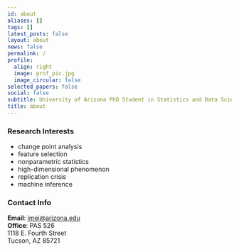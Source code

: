 ```yaml
---
id: about
aliases: []
tags: []
latest_posts: false
layout: about
news: false
permalink: /
profile:
  align: right
  image: prof_pic.jpg
  image_circular: false
selected_papers: false
social: false
subtitle: University of Arizona PhD Student in Statistics and Data Science.
title: about
---
```


### Research Interests
- change point analysis  
- feature selection  
- nonparametric statistics  
- high-dimensional phenomenon  
- replication crisis  
- machine inference  

### Contact Info
**Email**: [jmei@arizona.edu](mailto:jmei@arizona.edu)  
**Office**: PAS 526  
1118 E. Fourth Street  
Tucson, AZ 85721  
